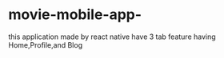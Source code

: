 # movie-mobile-app-
this application made by react native have 3 tab feature having Home,Profile,and Blog 
